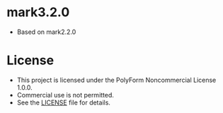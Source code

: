 # mark3.2.0
- Based on mark2.2.0

# License
- This project is licensed under the PolyForm Noncommercial License 1.0.0.  
- Commercial use is not permitted.
- See the [LICENSE](./LICENSE) file for details.


